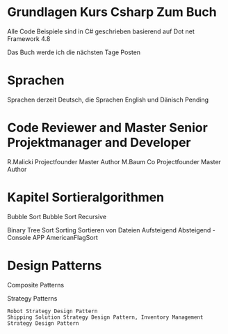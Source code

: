 # Grundlagen Kurs Csharp Zum Buch 

Alle Code Beispiele sind in C# geschrieben basierend auf Dot net Framework 4.8

Das Buch werde ich die nächsten Tage Posten

# Sprachen 
Sprachen derzeit Deutsch, die Sprachen English und Dänisch Pending

# Code Reviewer and Master Senior Projektmanager and Developer
R.Malicki   Projectfounder    Master  Author
M.Baum      Co Projectfounder Master  Author


# Kapitel Sortieralgorithmen
  Bubble Sort
  Bubble Sort Recursive

  Binary Tree Sort  Sorting Sortieren von Dateien Aufsteigend Absteigend - Console APP 
  AmericanFlagSort

# Design Patterns
  Composite Patterns

  Strategy Patterns

    Robot Strategy Design Pattern
    Shipping Solution Strategy Design Pattern, Inventory Management Strategy Design Pattern
